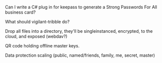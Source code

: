 Can I write a C# plug in for keepass to generate a Strong Passwords For All business card?

What should vigilant-tribble do?

Drop all files into a directory, they'll be singleinstanced, encrypted, to the cloud, and exposed (webdav?)

QR code holding offline master keys.

Data protection scaling (public, named/friends, family, me, secret, master)
